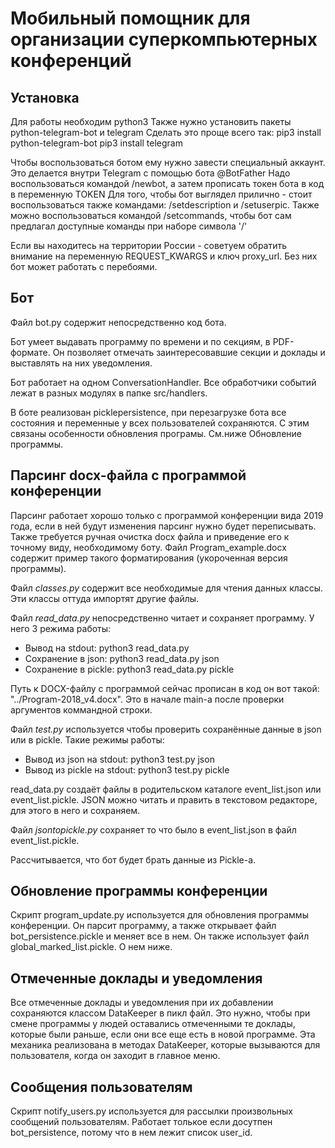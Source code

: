 Мобильный помощник для организации суперкомпьютерных конференций
================================================================
Установка
---------
Для работы необходим python3
Также нужно установить пакеты python-telegram-bot и telegram
Сделать это проще всего так:
pip3 install python-telegram-bot
pip3 install telegram


Чтобы воспользоваться ботом ему нужно завести специальный аккаунт. Это делается внутри Telegram с помощью бота @BotFather
Надо воспользоваться командой /newbot, а затем прописать токен бота в код в переменную TOKEN
Для того, чтобы бот выглядел прилично - стоит воспользоваться также командами: /setdescription и /setuserpic.
Также можно воспользоваться командой /setcommands, чтобы бот сам предлагал доступные команды при наборе символа '/'

Если вы находитесь на территории России - советуем обратить внимание на переменную REQUEST_KWARGS и ключ proxy_url. Без них бот может работать с перебоями.	


Бот
---

Файл bot.py содержит непосредственно код бота. 

Бот умеет выдавать программу по времени и по секциям, в PDF-формате. Он позволяет отмечать заинтересовавшие секции и доклады и выставлять на них уведомления.


Бот работает на одном ConversationHandler. Все обработчики событий лежат в разных модулях в папке src/handlers.

В боте реализован picklepersistence, при перезагрузке бота все состояния и переменные у всех пользователей сохраняются. С этим связаны особенности обновления програмы. См.ниже Обновление программы.

Парсинг docx-файла с программой конференции
-------------------------------------------

Парсинг работает хорошо только с программой конференции вида 2019 года, если в ней будут изменения парсинг нужно будет переписывать. Также требуется ручная очистка docx файла и приведение его к точному виду, необходимому боту.
Файл Program_example.docx содержит пример такого форматирования (укороченная версия программы).

Файл *classes.py* содержит все необходимые для чтения данных классы. Эти классы оттуда импортят другие файлы.

Файл *read_data.py* непосредственно читает и сохраняет программу. У него 3 режима работы:
- Вывод на stdout:        python3 read_data.py 
- Сохранение в json:        python3 read_data.py json
- Сохранение в pickle:        python3 read_data.py pickle

Путь к DOCX-файлу с программой сейчас прописан в код он вот такой: "../Program-2018_v4.docx". Это в начале main-а после проверки аргументов коммандной строки.

Файл _test.py_ используется чтобы проверить сохранённые данные в json или в pickle. Такие режимы работы:
- Вывод из json на stdout:		python3 test.py json
- Вывод из pickle на stdout:		python3 test.py pickle

read_data.py создаёт файлы в родительском каталоге event_list.json или event_list.pickle. JSON можно читать и править в текстовом редакторе, для этого в него и сохраняем.

Файл _jsontopickle.py_ сохраняет то что было в event_list.json в файл event_list.pickle. 

Рассчитывается, что бот будет брать данные из Pickle-а.

Обновление программы конференции
--------------------------------
Скрипт program_update.py используется для обновления программы конференции. Он парсит программу, а также открывает файл bot_persistence.pickle и меняет все в нем. Он также использует файл global_marked_list.pickle. О нем ниже.

Отмеченные доклады и уведомления
--------------------------------
Все отмеченные доклады и уведомления при их добавлении сохраняются классом DataKeeper в пикл файл. Это нужно, чтобы при смене программы у людей оставались отмеченными те доклады, которые были раньше, если они все еще есть в новой программе. Эта механика реализована в методах DataKeeper, которые вызываются для пользователя, когда он заходит в главное меню.

Сообщения пользователям
-----------------------
Скрипт notify_users.py используется для рассылки произвольных сообщений пользователям. Работает толькое если досутпен bot_persistence, потому что в нем лежит список user_id.

